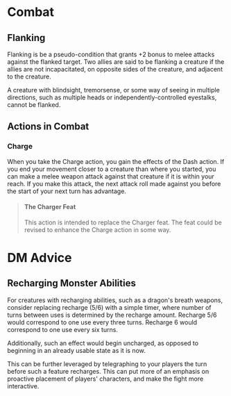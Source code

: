 # Combat

## Flanking

Flanking is be a pseudo-condition that grants +2 bonus to melee attacks against the flanked target. Two allies are said to be flanking a creature if the allies are not incapacitated, on opposite sides of the creature, and adjacent to the creature. 

A creature with blindsight, tremorsense, or some way of seeing in multiple directions, such as multiple heads or independently-controlled eyestalks, cannot be flanked.

## Actions in Combat

### Charge

When you take the Charge action, you gain the effects of the Dash action. If you end your movement closer to a creature than where you started, you can make a melee weapon attack against that creature if it is within your reach. If you make this attack, the next attack roll made against you before the start of your next turn has advantage.

> #### The Charger Feat
> 
> This action is intended to replace the Charger feat. The feat could be revised to enhance the Charge action in some way.

# DM Advice

## Recharging Monster Abilities

For creatures with recharging abilities, such as a dragon's breath weapons, consider replacing recharge (5/6) with a simple timer, where number of turns between uses is determined by the recharge amount. Recharge 5/6 would correspond to one use every three turns. Recharge 6 would correspond to one use every six turns.

Additionally, such an effect would begin uncharged, as opposed to beginning in an already usable state as it is now.

This can be further leveraged by telegraphing to your players the turn before such a feature recharges. This can put more of an emphasis on proactive placement of players' characters, and make the fight more interactive.
